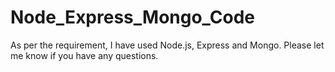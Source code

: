 # Node_Express_Mongo_Code
As per the requirement, I have used Node.js, Express and Mongo. Please let me know if you have any questions.
